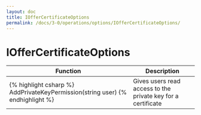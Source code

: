 ```yaml
---
layout: doc
title: IOfferCertificateOptions
permalink: /docs/3-0/operations/options/IOfferCertificateOptions/
---
```


IOfferCertificateOptions
===========================

<table>
	<thead>
		<tr>
			<th>Function</th>
			<th>Description</th>
		</tr>
	</thead>
	<tbody>
		<tr>
			<td>
{% highlight csharp %}
AddPrivateKeyPermission(string user)
{% endhighlight %}
			</td>
			<td>
				Gives users read access to the private key for a certificate
			</td>
		</tr>
	</tbody>
</table>